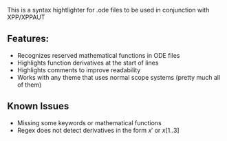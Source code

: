 This is a syntax hightlighter for .ode files to be used in conjunction with XPP/XPPAUT

## Features:

- Recognizes reserved mathematical functions in ODE files
- Highlights function derivatives at the start of lines
- Highlights comments to improve readability
- Works with any theme that uses normal scope systems (pretty much all of them)

## Known Issues

- Missing some keywords or mathematical functions
- Regex does not detect derivatives in the form $x'$ or $x[1..3]$
